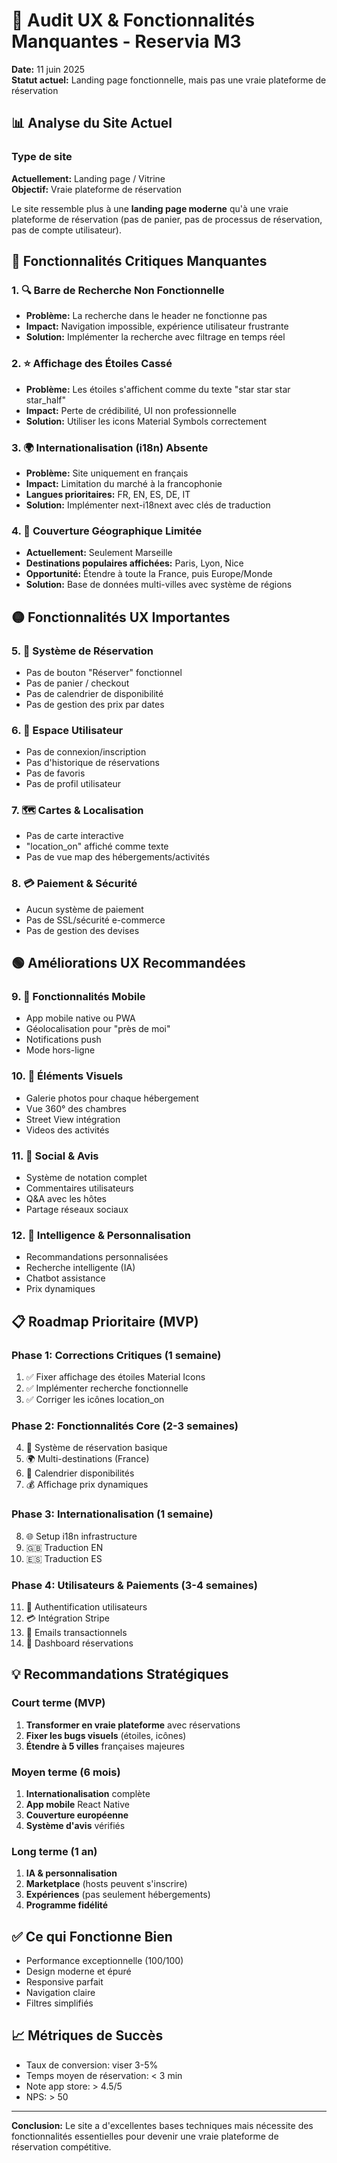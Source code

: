 # 🎯 Audit UX & Fonctionnalités Manquantes - Reservia M3

**Date:** 11 juin 2025  
**Statut actuel:** Landing page fonctionnelle, mais pas une vraie plateforme de réservation

## 📊 Analyse du Site Actuel

### Type de site
**Actuellement:** Landing page / Vitrine  
**Objectif:** Vraie plateforme de réservation

Le site ressemble plus à une **landing page moderne** qu'à une vraie plateforme de réservation (pas de panier, pas de processus de réservation, pas de compte utilisateur).

## 🔴 Fonctionnalités Critiques Manquantes

### 1. 🔍 Barre de Recherche Non Fonctionnelle
- **Problème:** La recherche dans le header ne fonctionne pas
- **Impact:** Navigation impossible, expérience utilisateur frustrante
- **Solution:** Implémenter la recherche avec filtrage en temps réel

### 2. ⭐ Affichage des Étoiles Cassé
- **Problème:** Les étoiles s'affichent comme du texte "star star star star_half"
- **Impact:** Perte de crédibilité, UI non professionnelle
- **Solution:** Utiliser les icons Material Symbols correctement

### 3. 🌍 Internationalisation (i18n) Absente
- **Problème:** Site uniquement en français
- **Impact:** Limitation du marché à la francophonie
- **Langues prioritaires:** FR, EN, ES, DE, IT
- **Solution:** Implémenter next-i18next avec clés de traduction

### 4. 📍 Couverture Géographique Limitée
- **Actuellement:** Seulement Marseille
- **Destinations populaires affichées:** Paris, Lyon, Nice
- **Opportunité:** Étendre à toute la France, puis Europe/Monde
- **Solution:** Base de données multi-villes avec système de régions

## 🟡 Fonctionnalités UX Importantes

### 5. 🛒 Système de Réservation
- Pas de bouton "Réserver" fonctionnel
- Pas de panier / checkout
- Pas de calendrier de disponibilité
- Pas de gestion des prix par dates

### 6. 👤 Espace Utilisateur
- Pas de connexion/inscription
- Pas d'historique de réservations
- Pas de favoris
- Pas de profil utilisateur

### 7. 🗺️ Cartes & Localisation
- Pas de carte interactive
- "location_on" affiché comme texte
- Pas de vue map des hébergements/activités

### 8. 💳 Paiement & Sécurité
- Aucun système de paiement
- Pas de SSL/sécurité e-commerce
- Pas de gestion des devises

## 🟢 Améliorations UX Recommandées

### 9. 📱 Fonctionnalités Mobile
- App mobile native ou PWA
- Géolocalisation pour "près de moi"
- Notifications push
- Mode hors-ligne

### 10. 🎨 Éléments Visuels
- Galerie photos pour chaque hébergement
- Vue 360° des chambres
- Street View intégration
- Videos des activités

### 11. 💬 Social & Avis
- Système de notation complet
- Commentaires utilisateurs
- Q&A avec les hôtes
- Partage réseaux sociaux

### 12. 🤖 Intelligence & Personnalisation
- Recommandations personnalisées
- Recherche intelligente (IA)
- Chatbot assistance
- Prix dynamiques

## 📋 Roadmap Prioritaire (MVP)

### Phase 1: Corrections Critiques (1 semaine)
1. ✅ Fixer affichage des étoiles Material Icons
2. ✅ Implémenter recherche fonctionnelle
3. ✅ Corriger les icônes location_on

### Phase 2: Fonctionnalités Core (2-3 semaines)
4. 🛒 Système de réservation basique
5. 🌍 Multi-destinations (France)
6. 📅 Calendrier disponibilités
7. 💰 Affichage prix dynamiques

### Phase 3: Internationalisation (1 semaine)
8. 🌐 Setup i18n infrastructure
9. 🇬🇧 Traduction EN
10. 🇪🇸 Traduction ES

### Phase 4: Utilisateurs & Paiements (3-4 semaines)
11. 👤 Authentification utilisateurs
12. 💳 Intégration Stripe
13. 📧 Emails transactionnels
14. 📱 Dashboard réservations

## 💡 Recommandations Stratégiques

### Court terme (MVP)
1. **Transformer en vraie plateforme** avec réservations
2. **Fixer les bugs visuels** (étoiles, icônes)
3. **Étendre à 5 villes** françaises majeures

### Moyen terme (6 mois)
1. **Internationalisation** complète
2. **App mobile** React Native
3. **Couverture européenne**
4. **Système d'avis** vérifiés

### Long terme (1 an)
1. **IA & personnalisation**
2. **Marketplace** (hosts peuvent s'inscrire)
3. **Expériences** (pas seulement hébergements)
4. **Programme fidélité**

## ✅ Ce qui Fonctionne Bien
- Performance exceptionnelle (100/100)
- Design moderne et épuré
- Responsive parfait
- Navigation claire
- Filtres simplifiés

## 📈 Métriques de Succès
- Taux de conversion: viser 3-5%
- Temps moyen de réservation: < 3 min
- Note app store: > 4.5/5
- NPS: > 50

---

**Conclusion:** Le site a d'excellentes bases techniques mais nécessite des fonctionnalités essentielles pour devenir une vraie plateforme de réservation compétitive.
